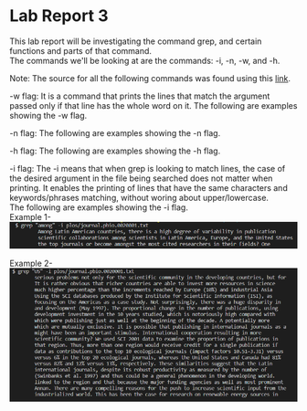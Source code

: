 # Lab Report 3  
This lab report will be investigating the command grep, and certain functions and parts of that command.  
The commands we'll be looking at are the commands: -i, -n, -w, and -h.  

Note: The source for all the following commands was found using this [link](https://www.geeksforgeeks.org/grep-command-in-unixlinux/).  
  
-w flag: It is a command that prints the lines that match the argument passed only if that line has the whole word on it.
The following are examples showing the -w flag.  

  
-n flag: 
The following are examples showing the -n flag.

-h flag: 
The following are examples showing the -h flag.

-i flag: The -i means that when grep is looking to match lines, the case of the desired argument in the file being searched does not matter when printing. It enables the printing of lines that have the same characters and keywords/phrases matching, without woring about upper/lowercase.  
The following are examples showing the -i flag.  
Example 1-  
![Image](i_flag_ex1.PNG)  
  
Example 2-  
![Image](i_flag_ex2.PNG)  
  
